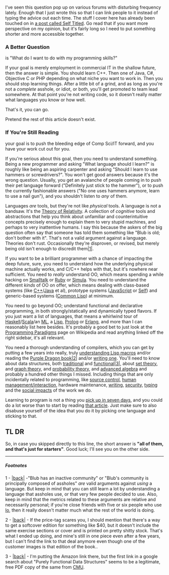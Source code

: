 I've seen this question pop up on various forums with disturbing frequency lately. Enough that I just wrote this so that I can link people to it instead of typing the advice out each time. The stuff I cover here has already been touched on in [a post called Self Titled](http://langnostic.blogspot.ca/2012/02/self-titled.html). Go read that if you want more perspective on my opinion, but it's fairly long so I need to put something shorter and more accessible together.

### A Better Question

is "What do I want to do with my programming skills?"

If your goal is merely employment in commercial IT in the shallow future, then the answer is simple. You should learn C++. Then one of Java, C#, Objective C or PHP depending on what niche you want to work in. Then you should stop learning things. After a little bit of a grind, and as long as you're not a *complete* asshole, or idiot, or both, you'll get promoted to team lead somewhere. At that point you're not writing code, so it doesn't really matter what languages you know or how well.

That's it, you can go.

Pretend the rest of this article doesn't exist.

### If You're Still Reading

your goal is to push the bleeding edge of Comp Sci/IT forward, and you have your work cut out for you.

If you're serious about this goal, then you need to understand something. Being a new programmer and asking "What language should I learn?" is roughly like being an aspiring carpenter and asking "Should I learn to use hammers or screwdrivers?". You won't get good answers because it's the wrong question. Usually, you get an avalanche of people coming in to push their pet language forward ("Definitely just stick to the hammer"), or to push the currently fashionable answers ("No one uses hammers anymore, learn to use a nail gun"), and you shouldn't listen to *any* of them.

Languages *are* tools, but they're not like *physical* tools. A language is not a bandsaw. It's the [Theory of Relativity](http://en.wikipedia.org/wiki/Theory_of_relativity). A collection of *cognitive* tools and abstractions that help you think about unfamiliar and counterintuitive concepts precisely enough to explain them to very stupid machines, and perhaps to very inattentive humans. I say this because the askers of the big question often say that someone has told them something like "Blub is old; don't bother with it". That's not a valid argument against a language. Theories don't rust. Occasionally they're disproven, or revised, but merely being old isn't enough to discredit them<a name="note-Thu-Mar-14-155452EDT-2013"></a>[|1|](#foot-Thu-Mar-14-155452EDT-2013).

If you want to be a brilliant programmer with a chance of impacting the deep future, sure, you need to understand how the underlying physical machine actually works, and C/C++ helps with that, but it's nowhere near sufficient. You need to *really* understand OO, which means spending a while hacking on [Smalltalk](http://www.pharo-project.org/home) or [Ruby](http://www.ruby-lang.org/en/) or [Simula](http://staff.um.edu.mt/jskl1/talk.html). You need to understand the different *kinds* of OO on offer, which means dealing with class-based systems (like [C++](http://gcc.gnu.org/onlinedocs/libstdc++/)/[Java](http://www.java.com/en/) et al), prototype systems ([JavaScript](http://nodejs.org/) or [Self](http://selflanguage.org/)) and generic-based systems ([Common Lisp](http://www.sbcl.org/platform-table.html)) at minimum.

You need to go beyond OO; understand functional and declarative programming, in both strongly/statically and dynamically typed flavors. If you just want a list of languages, that means a whirlwind tour of [Haskell](http://www.haskell.org/platform/)/[Scala](http://www.scala-lang.org/)/an [ML](http://www.smlnj.org/), a [Lisp](http://racket-lang.org/), [Prolog](http://www.swi-prolog.org/) or [Erlang](http://www.erlang.org/), and more than I can reasonably list here besides. It's probably a good bet to just look at the [Programming Paradigms](http://en.wikipedia.org/wiki/Programming_paradigm) page on Wikipedia and read anything linked off the right sidebar, it's all relevant.

You need a thorough understanding of compilers, which you can get by putting a few years into really, truly [understanding Lisp macros](http://www.paulgraham.com/onlisptext.html) and/or reading the [Purple Dragon book](http://www.amazon.com/Compilers-Principles-Techniques-Tools-2nd/dp/0321486811)<a name="note-Thu-Mar-14-155656EDT-2013"></a>[|2|](#foot-Thu-Mar-14-155656EDT-2013) and/or [writing one](http://en.wikibooks.org/wiki/Write_Yourself_a_Scheme_in_48_Hours). You'll need to know about data structures, both [traditional](http://www.amazon.com/Data-Structures-Algorithms-Programming-Books/b?ie=UTF8&node=132570011) and [functional](http://www.amazon.ca/Purely-Functional-Structures-Chris-Okasaki/dp/0521663504)<a name="note-Thu-Mar-14-155701EDT-2013"></a>[|3|](#foot-Thu-Mar-14-155701EDT-2013), about [set theory](http://en.wikibooks.org/wiki/Set_Theory), and [graph theory](http://www.graphtheory.com/), and [probability theory](http://cstheory.stackexchange.com/a/5816), and [advanced algebra](http://cstheory.stackexchange.com/a/10929) and probably a hundred other things I missed. Including things that are only incidentally related to programming, like [source control](http://git-scm.com/), [human management/interaction](http://www.amazon.com/gp/product/1430243147/ref=as_li_ss_tl?ie=UTF8&tag=beigee-20&linkCode=as2&camp=1789&creative=390957&creativeASIN=1430243147), hardware maintenance, [writing](http://www.amazon.com/The-Elements-Style-Fourth-Edition/dp/020530902X), [security](http://www.interhack.net/pubs/network-security/), [typing](http://steve-yegge.blogspot.ca/2008/09/programmings-dirtiest-little-secret.html) and the [social impacts](https://www.gnu.org/philosophy/free-sw.html) of the work we do.

Learning to program is not a thing you [pick up in seven days](http://norvig.com/21-days.html), and you could do a lot worse than to start by reading [that article](http://norvig.com/21-days.html). Just make sure to also disabuse yourself of the idea that you do it by picking one language and sticking to that.

## TL DR

So, in case you skipped directly to this line, the short answer is **"all of them, and that's just for starters"**. Good luck; I'll see you on the other side.

* * *
##### Footnotes

1 - <a name="foot-Thu-Mar-14-155452EDT-2013"></a>[|back|](#note-Thu-Mar-14-155452EDT-2013) -"Blub has an inactive community" or "Blub's community is principally composed of assholes" *are* valid arguments against *using* a language. But keep in mind that you can still learn a lot by understanding a language that assholes use, or that very few people decided to use. Also, keep in mind that the metrics related to these arguments are relative and necessarily personal; if you're close friends with five or six people who use [Io](http://iolanguage.org/), then it really doesn't matter much what the rest of the world is doing.

2 - <a name="foot-Thu-Mar-14-155656EDT-2013"></a>[|back|](#note-Thu-Mar-14-155656EDT-2013) - If the price-tag scares you, I should mention that there's a way to get a softcover edition for something like $40, but it doesn't include the same exercise sections or cover and is printed on pretty shitty stock. That's what I ended up doing, and mine's still in one piece even after a few years, but I can't find the link to that deal anymore even though one of the customer images is that edition of the book..

3 - <a name="foot-Thu-Mar-14-155701EDT-2013"></a>[|back|](#note-Thu-Mar-14-155701EDT-2013) - I'm putting the Amazon link there, but the first link in a google search about "Purely Functional Data Structures" seems to be a legitimate, free PDF copy of the same from [CMU](http://search.library.cmu.edu/).
